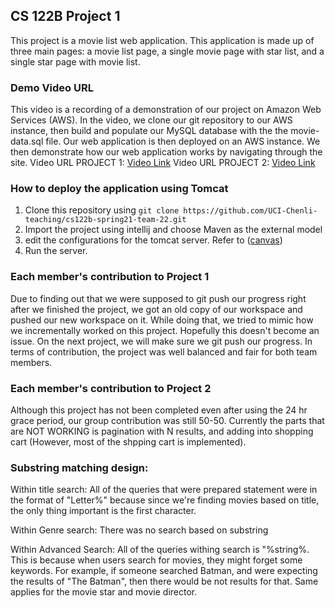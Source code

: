 ## CS 122B Project 1

This project is a movie list web application. This application is made up of three main pages: a movie list page, a single movie page with star list, and a single star page with movie list.

### Demo Video URL

This video is a recording of a demonstration of our project on Amazon Web Services (AWS). In the video, we clone our git repository to our AWS instance, then build and populate our MySQL database with the the movie-data.sql file. Our web application is then deployed on an AWS instance. We then demonstrate how our web application works by navigating through the site.
Video URL PROJECT 1: [Video Link](https://drive.google.com/file/d/1s6JTrQert-9AaPNvnPzMKgnN08Rd1UaK/view?usp=sharing)
Video URL PROJECT 2: [Video Link]()

### How to deploy the application using Tomcat

1. Clone this repository using `git clone https://github.com/UCI-Chenli-teaching/cs122b-spring21-team-22.git`
2. Import the project using intellij and choose Maven as the external model
3. edit the configurations for the tomcat server. Refer to ([canvas](https://canvas.eee.uci.edu/courses/36596/pages/intellij-idea-tomcat-configuration))
4. Run the server.

### Each member's contribution to Project 1

Due to finding out that we were supposed to git push our progress right after we finished the project, we got an old copy of our workspace and pushed our new workspace on it. While doing that, we tried to mimic how we incrementally worked on this project. Hopefully this doesn't become an issue. On the next project, we will make sure we git push our progress. In terms of contribution, the project was well balanced and fair for both team members.

### Each member's contribution to Project 2

Although this project has not been completed even after using the 24 hr grace period, our group contribution was still 50-50. Currently the parts that are NOT WORKING is pagination with N results, and adding into shopping cart (However, most of the shpping cart is implemented).

### Substring matching design:

Within title search: All of the queries that were prepared statement were in the format of "Letter%" because since we're finding movies based on title, the only thing important is the first character.

Within Genre search: There was no search based on substring

Within Advanced Search: All of the queries withing search is "%string%. This is because when users search for movies, they might forget some keywords. For example, if someone searched Batman, and were expecting the results of "The Batman", then there would be not results for that. Same applies for the movie star and movie director.
